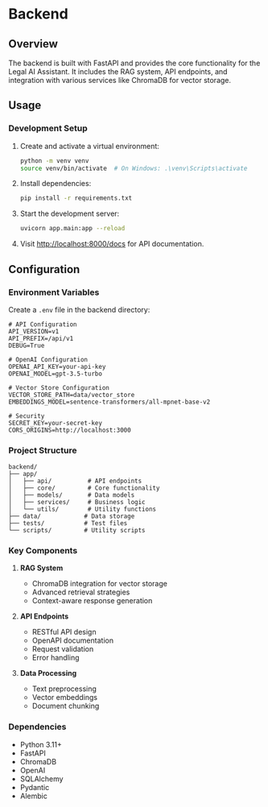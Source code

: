 # Backend

## Overview

The backend is built with FastAPI and provides the core functionality for the Legal AI Assistant. It includes the RAG system, API endpoints, and integration with various services like ChromaDB for vector storage.

## Usage

### Development Setup

1. Create and activate a virtual environment:

   ```bash
   python -m venv venv
   source venv/bin/activate  # On Windows: .\venv\Scripts\activate
   ```

2. Install dependencies:

   ```bash
   pip install -r requirements.txt
   ```

3. Start the development server:

   ```bash
   uvicorn app.main:app --reload
   ```

4. Visit [http://localhost:8000/docs](http://localhost:8000/docs) for API documentation.

## Configuration

### Environment Variables

Create a `.env` file in the backend directory:

```env
# API Configuration
API_VERSION=v1
API_PREFIX=/api/v1
DEBUG=True

# OpenAI Configuration
OPENAI_API_KEY=your-api-key
OPENAI_MODEL=gpt-3.5-turbo

# Vector Store Configuration
VECTOR_STORE_PATH=data/vector_store
EMBEDDINGS_MODEL=sentence-transformers/all-mpnet-base-v2

# Security
SECRET_KEY=your-secret-key
CORS_ORIGINS=http://localhost:3000
```

### Project Structure

```
backend/
├── app/
│   ├── api/          # API endpoints
│   ├── core/         # Core functionality
│   ├── models/       # Data models
│   ├── services/     # Business logic
│   └── utils/        # Utility functions
├── data/            # Data storage
├── tests/           # Test files
└── scripts/         # Utility scripts
```

### Key Components

1. **RAG System**

   - ChromaDB integration for vector storage
   - Advanced retrieval strategies
   - Context-aware response generation

2. **API Endpoints**

   - RESTful API design
   - OpenAPI documentation
   - Request validation
   - Error handling

3. **Data Processing**
   - Text preprocessing
   - Vector embeddings
   - Document chunking

### Dependencies

- Python 3.11+
- FastAPI
- ChromaDB
- OpenAI
- SQLAlchemy
- Pydantic
- Alembic
